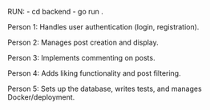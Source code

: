 RUN: - cd backend
     - go run .

Person 1: Handles user authentication (login, registration).

Person 2: Manages post creation and display.

Person 3: Implements commenting on posts.

Person 4: Adds liking functionality and post filtering.

Person 5: Sets up the database, writes tests, and manages Docker/deployment.